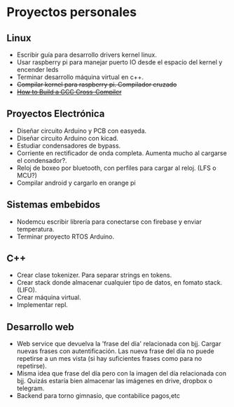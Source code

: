 # Proyectos personales

## Linux 

* Escribir guía para desarrollo drivers kernel linux.
* Usar raspberry pi para manejar puerto IO desde el espacio del kernel y encender leds
* Terminar desarrollo máquina virtual en c++.
* ~~Compilar kernel para raspberry pi. Compilador cruzado~~
* ~~[How to Build a GCC Cross-Compiler](http://preshing.com/20141119/how-to-build-a-gcc-cross-compiler/)~~


##  Proyectos Electrónica

* Diseñar circuito Arduino y PCB con easyeda.
* Diseñar circuito Arduino con kicad.
* Estudiar condensadores de bypass.
* Corriente en rectificador de onda completa. Aumenta mucho al cargarse el condensador?.
* Reloj de boxeo por bluetooth, con perfiles para cargar al reloj. (LFS o MCU?)
* Compilar android y cargarlo en orange pi

##  Sistemas embebidos

* Nodemcu escribir librería para conectarse con firebase y enviar temperatura.
* Terminar proyecto RTOS Arduino.

## C++

* Crear clase tokenizer. Para separar strings en tokens.
* Crear stack donde almacenar cualquier tipo de datos, en fomato stack. (LIFO).
* Crear máquina virtual. 
* Implementar repl.

## Desarrollo web

* Web service que devuelva la 'frase del día' relacionada con bjj. Cargar nuevas frases con autentificación. Las nueva frase del día no puede repetirse a un mes vista (si hay suficientes frases como para no repetirse).
* Misma idea que frase del día pero con la imagen del día relacionada con bjj. Quizás estaría bien almacenar las imágenes en drive, dropbox o telegram.
* Backend para torno gimnasio, que contabilice pagos,etc
